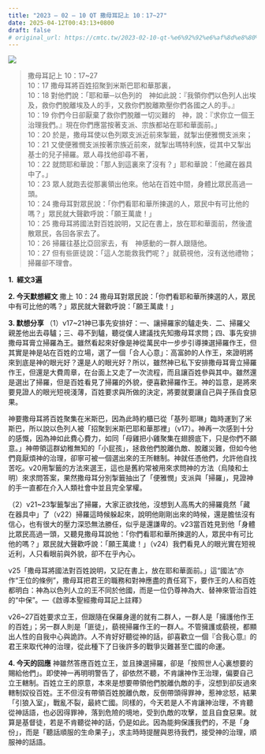 ```yaml
---
title: "2023 – 02 – 10 QT 撒母耳記上 10：17~27"
date: 2025-04-12T00:43:13+0800
draft: false
# original_url: https://cmtc.tw/2023-02-10-qt-%e6%92%92%e6%af%8d%e8%80%b3%e8%a8%98%e4%b8%8a-10%ef%bc%9a1727
---
```


![](/images/qt.jpg)
> 撒母耳記上 10：17\~27  
> 10：17 撒母耳將百姓招聚到米斯巴耶和華那裏，  
> 10：18 對他們說：「耶和華─以色列的　神如此說：『我領你們以色列人出埃及，救你們脫離埃及人的手，又救你們脫離欺壓你們各國之人的手。』  
> 10：19 你們今日卻厭棄了救你們脫離一切災難的　神，說：『求你立一個王治理我們。』現在你們應當按著支派、宗族都站在耶和華面前。」  
> 10：20 於是，撒母耳使以色列眾支派近前來掣籤，就掣出便雅憫支派來；  
> 10：21 又使便雅憫支派按著宗族近前來，就掣出瑪特利族，從其中又掣出基士的兒子掃羅。眾人尋找他卻尋不著，  
> 10：22 就問耶和華說：「那人到這裏來了沒有？」耶和華說：「他藏在器具中了。」  
> 10：23 眾人就跑去從那裏領出他來。他站在百姓中間，身體比眾民高過一頭。  
> 10：24 撒母耳對眾民說：「你們看耶和華所揀選的人，眾民中有可比他的嗎？」眾民就大聲歡呼說：「願王萬歲！」  
> 10：25 撒母耳將國法對百姓說明，又記在書上，放在耶和華面前，然後遣散眾民，各回各家去了。  
> 10：26 掃羅往基比亞回家去，有　神感動的一群人跟隨他。  
> 10：27 但有些匪徒說：「這人怎能救我們呢？」就藐視他，沒有送他禮物；掃羅卻不理會。

**1.  經文3遍**

**2. 今天默想經文**
撒上 10：24 撒母耳對眾民說：「你們看耶和華所揀選的人，眾民中有可比他的嗎？」眾民就大聲歡呼說：「願王萬歲！」

**3. 默想分享**
（1）v17\~21神已事先安排好：一、讓掃羅家的驢走失．二、掃羅父親差他出去尋驢；三、尋不到驢，聽從僕人建議找先知撒母耳求問；四、事先安排撒母耳膏立掃羅為王。雖然看起來好像是神從萬民中一步步引導揀選掃羅作王，但其實是神是站在百姓的立場，選了一個「合人心意」：高富帥的人作王，來證明將來到底是神的眼光好？還是人的眼光好？所以，雖然神已私下安排撒母耳膏立掃羅作王，但還是大費周章，在台面上又走了一次流程，而且讓百姓參與其中。雖然還是選出了掃羅，但是百姓看見了掃羅的外貌，便喜歡掃羅作王。神的旨意，是將來要見證人的眼光短視淺薄，百姓要求與所做的決定，將要就要讓自己與子孫自食惡果。

神要撒母耳將百姓聚集在米斯巴，因為此時約櫃已從「基列·耶琳」臨時運到了米斯巴，所以說以色列人被「招聚到米斯巴耶和華那裡」（v17）。神再一次感到十分的感慨，因為神如此費心費力，如同「母雞把小雞聚集在翅膀底下，只是你們不願意。」神帶領這群幼稚無知的「小屁孩」，拯救他們脫離仇敵、脫離災難，但如今他們竟厭煩神的治理，卻寧可被一個選出來的王所轄制。神就任憑他們，允許他自找苦吃。v20用掣籤的方法來選王，這也是舊約常被用來求問神的方法（烏陵和土明）來求問答案，果然撒母耳分別掣籤抽出了「便雅憫」支派與「掃羅」，見證神的手一直都在介入人類社會中並且完全掌權。

（2）v21\~23掣籤掣出了掃羅，大家正欲找他，沒想到人高馬大的掃羅竟然「藏在器具中」了（v22）掃羅這時候躲起來，說明他剛剛出來的時候，還是膽怯沒有信心，也有很大的壓力深恐無法勝任，似乎是還謙卑的。v23當百姓見到他「身體比眾民高過一頭，又聽見撒母耳說他：「你們看耶和華所揀選的人，眾民中有可比他的嗎？」眾民就大聲歡呼說：「願王萬歲！」（v24）我們看見人的眼光實在短視近利，人只看眼前與外貌，卻不在乎內心。

v25「撒母耳將國法對百姓說明，又記在書上，放在耶和華面前。」這“國法“亦作“王位的條例”，撒母耳把君王的職務和對神應盡的責任寫下，要作王的人和百姓都明白：神為以色列人立的王不同於他國，而是一位仍尊神為大、替神來管治百姓的“中保”。—《啟導本聖經撒母耳記上註釋》

v26\~27百姓要求立王，但跟隨在保羅身邊的就有二群人，一群人是「擁護他作王的百姓」；另一群人則是「匪徒」，藐視掃羅作王的一群人。不管擁護或藐視，都顯出人性的自我中心與詭詐。人不肯好好聽從神的話，卻喜歡立一個『合我心意』的君王來取代神的治理，從此種下了日後許多的戰爭災難甚至亡國的命運。

**4. 今天的回應**
神雖然答應百姓立王，並且揀選掃羅，卻是「按照世人心裏想要的賜給他們」。即使神一再明明警告了，卻依然不聽，不肯讓神作王治理，偏要自己立王轄制。百姓立王的原意，本來是想要帶領他們脫離仇敵的手，沒想到卻反過來轄制奴役百姓。王不但沒有帶領百姓脫離仇敵，反倒帶頭得罪神，惹神忿怒，結果「引狼入室」，戰亂不裂，最終亡國。同樣的，今天若是人不肯讓神治理，不肯聽從神話語，也必因得罪神，落到危險的境地，受到仇敵的攻擊，並且自食惡果。就算是基督徒，若是不肯聽從神的話，仍是如此。因為能夠保護我們的，不是「身份」，而是「聽話順服的生命果子」，求主時時提醒與恩待我們，接受神的治理，順服神的話語。
